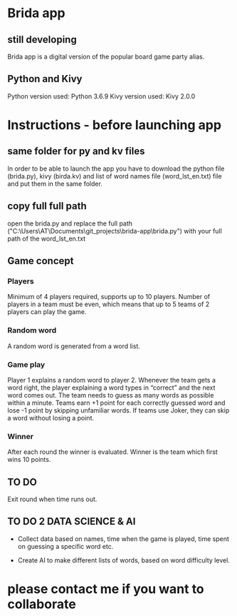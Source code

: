 # Brida app
## still developing
Brida app is a digital version of the popular board game party alias.

## Python and Kivy
Python version used: Python 3.6.9
Kivy version used: Kivy 2.0.0

# Instructions - before launching app

## same folder for py and kv files
In order to be able to launch the app you have to download the python file (brida.py), kivy (birda.kv) and list of word names file (word_lst_en.txt) file and put them in the same folder.

## copy full full path
open the brida.py and replace the full path ("C:\\Users\\AT\\Documents\\git_projects\\brida-app\\brida.py") with your full path of the word_lst_en.txt

## Game concept
### Players
Minimum of 4 players required, supports up to 10 players. Number of players in a team must be even, which means that up to 5 teams of 2 players can play the game.

### Random word
A random word is generated from a word list.
### Game play
Player 1 explains a random word to player 2. Whenever the team gets a word right, the player explaining a word types in “correct” and the next word comes out. The team needs to guess as many words as possible within a minute. Teams earn +1 point for each correctly guessed word and lose -1 point by skipping unfamiliar words. If teams use Joker, they can skip a word without losing a point.

### Winner
After each round the winner is evaluated. Winner is the team which first wins 10 points.

## TO DO
Exit round when time runs out.

## TO DO 2 DATA SCIENCE & AI
- Collect data based on  names,  time when the game is played,  time spent on guessing a specific word etc.

- Create AI to make different lists of words, based on word difficulty level.

# please contact me if you want to collaborate
